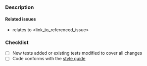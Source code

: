 ### Description


#### Related issues

<!--
Please use the following link syntaxes:

- relates to #49 (to reference issues in the current repository)
-->

- relates to <link_to_referenced_issue>

### Checklist

<!--
- Please mark your choice with an "x" (i.e. [x], see
https://github.com/blog/1375-task-lists-in-gfm-issues-pulls-comments)
- PR's without test coverage will be closed.
-->

- [ ] New tests added or existing tests modified to cover all changes
- [ ] Code conforms with the [style
  guide](https://github.com/paperjs/paper.js/blob/develop/RULES.md)
